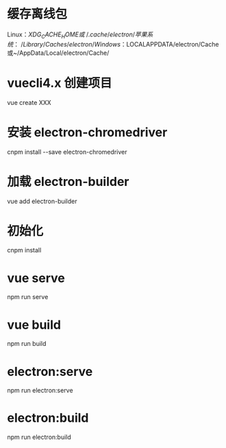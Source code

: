 # 缓存离线包

Linux：$XDG_CACHE_HOME或~/.cache/electron/
苹果系统：~/Library/Caches/electron/
Windows：$LOCALAPPDATA/electron/Cache 或~/AppData/Local/electron/Cache/

# vuecli4.x 创建项目

vue create XXX

# 安装 electron-chromedriver

cnpm install --save electron-chromedriver

# 加载 electron-builder

vue add electron-builder

# 初始化

cnpm install

# vue serve

npm run serve

# vue build

npm run build

# electron:serve

npm run electron:serve

# electron:build

npm run electron:build
